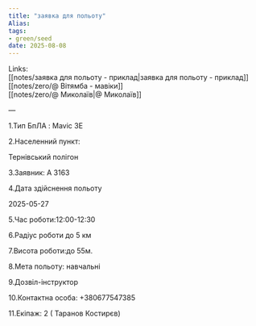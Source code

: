 ```yaml
---
title: "заявка для польоту"
Alias: 
tags:
- green/seed
date: 2025-08-08
---
```

Links:  
[[notes/заявка для польоту - приклад|заявка для польоту - приклад]]  
[[notes/zero/@ Вітямба - мавіки]]  
[[notes/zero/@ Миколаїв|@ Миколаїв]]

—

1.Тип БпЛА : Mavic 3Е

2.Населенний пункт:

Тернівський полігон

3.Заявник: А 3163

4.Дата здійснення польоту

2025-05-27

5.Час роботи:12:00-12:30

6.Радіус роботи до 5 км

7.Висота роботи:до 55м.

8.Мета польоту: навчальні

9.Дозвіл-інструктор

10.Контактна особа: +380677547385

11.Екіпаж: 2 ( Таранов Костирєв)